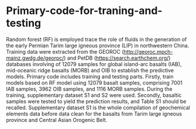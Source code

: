# Primary-code-for-traning-and-testing
Random forest (RF) is employed trace the role of fluids in the generation of the early Permian Tarim large igneous province (LIP) in northwestern China. Training data were extracted from the GEOROC (http://georoc.mpch-mainz.gwdg.de/georoc/) and PetDB (https://search.earthchem.org/) databases involving of 12079 samples for global island-arc basalts (IAB), mid-oceanic ridge basalts (MORB) and OIB to establish the predictive models. 
Primary code includes training and testing parts. Firstly, train models based on RF model using 12079 basalt samples, comprising 7001 IAB samples, 3962 OIB samples, and 1116 MORB samples. During the training, supplementary dataset S1 and S2 were used. Secondly, basaltic samples were tested to yield the prediction results, and Table S1 should be recalled.
Supplementary dataset S1 is the whole compilation of geochemical elements data before data clean for the basalts from Tarim large igneous province and Central Asian Orogenic Belt.

